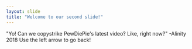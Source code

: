```yaml
---
layout: slide
title: "Welcome to our second slide!"
---
```

"Yo! Can we copystrike PewDiePie's latest video? Like, right now?"
                                                    -Alinity 2018
Use the left arrow to go back!
